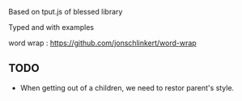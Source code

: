 Based on tput.js of blessed library

Typed and with examples


word wrap : 
https://github.com/jonschlinkert/word-wrap

## TODO

 * When getting out of a children, we need to restor parent's style.
